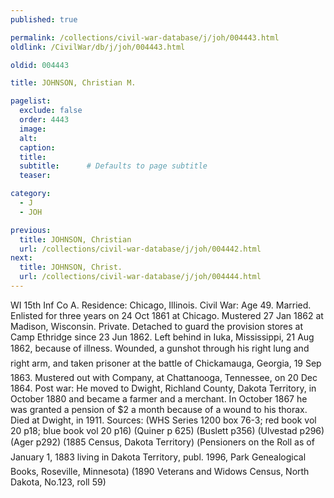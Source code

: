 ```yaml
---
published: true

permalink: /collections/civil-war-database/j/joh/004443.html
oldlink: /CivilWar/db/j/joh/004443.html

oldid: 004443

title: JOHNSON, Christian M.

pagelist:
  exclude: false
  order: 4443
  image: 
  alt:
  caption:
  title:
  subtitle:      # Defaults to page subtitle
  teaser:

category: 
  - J 
  - JOH

previous:
  title: JOHNSON, Christian
  url: /collections/civil-war-database/j/joh/004442.html  
next:
  title: JOHNSON, Christ.
  url: /collections/civil-war-database/j/joh/004444.html   
---
```

WI 15th Inf Co A. Residence: Chicago, Illinois. Civil War: Age 49. Married. Enlisted for three years on 24 Oct 1861 at Chicago. Mustered 27 Jan 1862 at Madison, Wisconsin. Private. Detached to guard the provision stores at Camp Ethridge since 23 Jun 1862. Left behind in Iuka, Mississippi, 21 Aug 1862, because of illness. Wounded, a gunshot &#147;through his right lung and right arm&#148;, and taken prisoner at the battle of Chickamauga, Georgia, 19 Sep 1863. Mustered out with Company, at Chattanooga, Tennessee, on 20 Dec 1864. Post war: He moved to Dwight, Richland County, Dakota Territory, in October 1880 and became a farmer and a merchant. In October 1867 he was granted a pension of $2 a month because of a wound to his thorax. Died at Dwight, in 1911. Sources: (WHS Series 1200 box 76-3; red book vol 20 p18; blue book vol 20 p16) (Quiner p 625) (Buslett p356) (Ulvestad p296) (Ager p292) (1885 Census, Dakota Territory) (&#147;Pensioners on the Roll as of January 1, 1883 living in Dakota Territory&#148;, publ. 1996, Park Genealogical Books, Roseville, Minnesota) (1890 Veterans and Widows Census, North Dakota, No.123, roll 59)